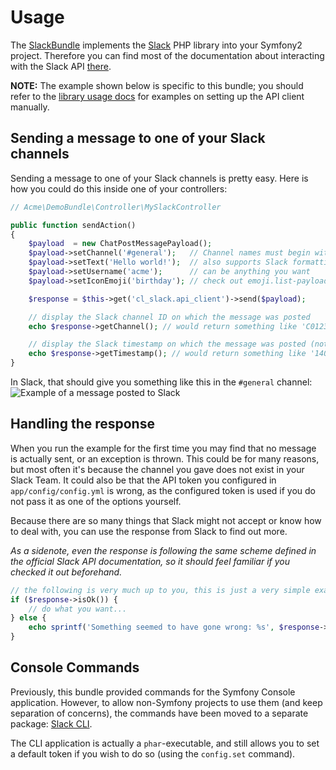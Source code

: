 # Usage

The [SlackBundle](https://github.com/cleentfaar/CLSlackBundle) implements the [Slack](https://github.com/cleentfaar/slack) PHP library into your Symfony2 project.
Therefore you can find most of the documentation about interacting with the Slack API [there](https://github.com/cleentfaar/slack/Resources/doc/usage.md).

**NOTE:** The example shown below is specific to this bundle; you should refer to the [library usage docs](https://github.com/cleentfaar/slack/Resources/doc/usage.md)
for examples on setting up the API client manually.


## Sending a message to one of your Slack channels

Sending a message to one of your Slack channels is pretty easy.
Here is how you could do this inside one of your controllers:

```php
// Acme\DemoBundle\Controller\MySlackController

public function sendAction()
{
    $payload  = new ChatPostMessagePayload();
    $payload->setChannel('#general');   // Channel names must begin with a hash-sign '#'
    $payload->setText('Hello world!');  // also supports Slack formatting
    $payload->setUsername('acme');      // can be anything you want
    $payload->setIconEmoji('birthday'); // check out emoji.list-payload for a list of available emojis

    $response = $this->get('cl_slack.api_client')->send($payload);

    // display the Slack channel ID on which the message was posted
    echo $response->getChannel(); // would return something like 'C01234567'

    // display the Slack timestamp on which the message was posted (note: NON-unix timestamp!)
    echo $response->getTimestamp(); // would return something like '1407190762.000000'
}
```

In Slack, that should give you something like this in the `#general` channel:
![Example of a message posted to Slack](https://raw.githubusercontent.com/cleentfaar/CLSlackBundle/master/Resources/doc/img/api-method-chat-postMessage.png)


## Handling the response

When you run the example for the first time you may find that no message is actually sent, or an exception is thrown.
This could be for many reasons, but most often it's because the channel you gave does not exist in your Slack Team.
It could also be that the API token you configured in ``app/config/config.yml`` is wrong, as the configured token is
used if you do not pass it as one of the options yourself.

Because there are so many things that Slack might not accept or know how to deal with, you can use the response from
Slack to find out more.

*As a sidenote, even the response is following the same scheme defined in the official Slack API documentation,
so it should feel familiar if you checked it out beforehand.*

```php
// the following is very much up to you, this is just a very simple example
if ($response->isOk()) {
    // do what you want...
} else {
    echo sprintf('Something seemed to have gone wrong: %s', $response->getErrorExplanation());
}
```


## Console Commands

Previously, this bundle provided commands for the Symfony Console application. However, to allow non-Symfony projects
to use them (and keep separation of concerns), the commands have been moved to a separate package: [Slack CLI](https://github.com/cleentfaar/slack-cli).

The CLI application is actually a `phar`-executable, and still allows you to set a default token if you wish
to do so (using the `config.set` command).
